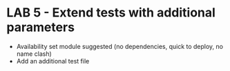 # LAB 5 - Extend tests with additional parameters

- Availability set module suggested (no dependencies, quick to deploy, no name clash)
- Add an additional test file
